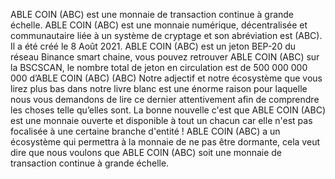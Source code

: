 ABLE COIN (ABC) est une monnaie de transaction continue à grande échelle. ABLE COIN (ABC) est une monnaie numérique, décentralisée et communautaire liée à un système de cryptage et son abréviation est (ABC). Il a été créé le 8 Août 2021. ABLE COIN (ABC) est un jeton BEP-20 du réseau Binance smart chaine, vous pouvez retrouver ABLE COIN (ABC) sur la BSCSCAN, le nombre total de jeton en circulation est de 500 000 000 000 d’ABLE COIN (ABC) (ABC)
Notre adjectif et notre écosystème que vous lirez plus bas dans notre livre blanc est une énorme raison pour laquelle nous vous demandons de lire ce dernier attentivement afin de comprendre les choses telle qu’elles sont. La bonne nouvelle c'est que ABLE COIN (ABC) est une monnaie ouverte et disponible à tout un chacun car elle n'est pas focalisée à une certaine branche d'entité ! ABLE COIN (ABC) a un écosystème qui permettra à la monnaie de ne pas être dormante, cela veut dire que nous voulons que ABLE COIN (ABC) soit une monnaie de transaction continue à grande échelle.
